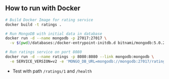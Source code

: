 ## How to run with Docker

```bash
# Build Docker Image for rating service
docker build -t ratings .

# Run MongoDB with initial data in database
docker run -d --name mongodb -p 27017:27017 \
  -v $(pwd)/databases:/docker-entrypoint-initdb.d bitnami/mongodb:5.0.2-debian-10-r2

# Run ratings service on port 8080
docker run -d --name ratings -p 8080:8080 --link mongodb:mongodb \
  -e SERVICE_VERSION=v2 -e 'MONGO_DB_URL=mongodb://mongodb:27017/ratings' ratings
```

* Test with path `/ratings/1` and `/health`